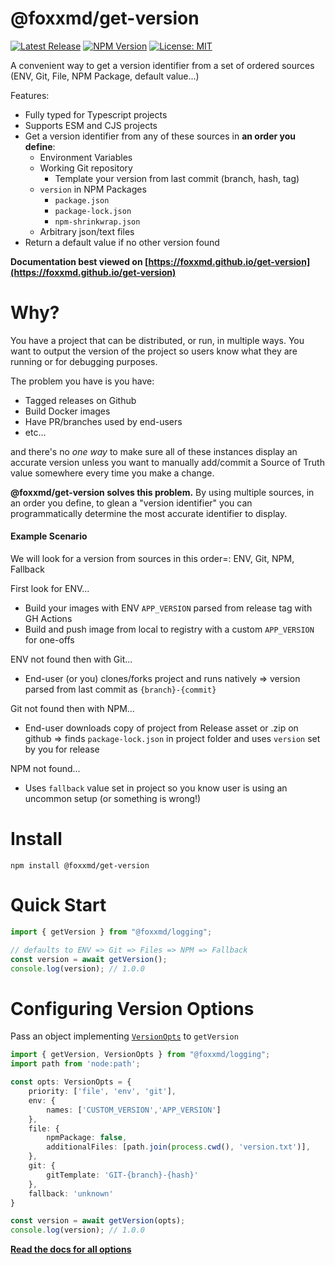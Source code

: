 # @foxxmd/get-version

[![Latest Release](https://img.shields.io/github/v/release/foxxmd/get-version)](https://github.com/FoxxMD/logging/get-version)
[![NPM Version](https://img.shields.io/npm/v/%40foxxmd%2Fget-version)](https://www.npmjs.com/package/@foxxmd/get-version)
[![License: MIT](https://img.shields.io/badge/License-MIT-yellow.svg)](https://opensource.org/licenses/MIT)

A convenient way to get a version identifier from a set of ordered sources (ENV, Git, File, NPM Package, default value...)

Features:

* Fully typed for Typescript projects
* Supports ESM and CJS projects
* Get a version identifier from any of these sources in **an order you define**:
  * Environment Variables
  * Working Git repository
    * Template your version from last commit (branch, hash, tag)
  * `version` in NPM Packages
    * `package.json`
    * `package-lock.json`
    * `npm-shrinkwrap.json`
  * Arbitrary json/text files
* Return a default value if no other version found

**Documentation best viewed on [https://foxxmd.github.io/get-version](https://foxxmd.github.io/get-version)**

# Why?

You have a project that can be distributed, or run, in multiple ways. You want to output the version of the project so users know what they are running or for debugging purposes.

The problem you have is you have:

* Tagged releases on Github
* Build Docker images
* Have PR/branches used by end-users
* etc...

and there's no _one way_ to make sure all of these instances display an accurate version unless you want to manually add/commit a Source of Truth value somewhere every time you make a change.

**@foxxmd/get-version solves this problem.** By using multiple sources, in an order you define, to glean a "version identifier" you can programmatically determine the most accurate identifier to display.

#### Example Scenario

We will look for a version from sources in this order=: ENV, Git, NPM, Fallback

First look for ENV...

* Build your images with ENV `APP_VERSION` parsed from release tag with GH Actions
* Build and push image from local to registry with a custom `APP_VERSION` for one-offs

ENV not found then with Git...

* End-user (or you) clones/forks project and runs natively => version parsed from last commit as `{branch}-{commit}`

Git not found then with NPM...

* End-user downloads copy of project from Release asset or .zip on github => finds `package-lock.json` in project folder and uses `version` set by you for release

NPM not found...

* Uses `fallback` value set in project so you know user is using an uncommon setup (or something is wrong!)

# Install 

```
npm install @foxxmd/get-version
```

# Quick Start

```ts
import { getVersion } from "@foxxmd/logging";

// defaults to ENV => Git => Files => NPM => Fallback
const version = await getVersion();
console.log(version); // 1.0.0
```

# Configuring Version Options

Pass an object implementing [`VersionOpts`](https://foxxmd.github.io/get-version/docs/interfaces/VersionOpts.html) to `getVersion`

```ts
import { getVersion, VersionOpts } from "@foxxmd/logging";
import path from 'node:path';

const opts: VersionOpts = {
    priority: ['file', 'env', 'git'],
    env: {
        names: ['CUSTOM_VERSION','APP_VERSION']
    },
    file: {
        npmPackage: false,
        additionalFiles: [path.join(process.cwd(), 'version.txt')],
    },
    git: {
        gitTemplate: 'GIT-{branch}-{hash}'
    },
    fallback: 'unknown'
}

const version = await getVersion(opts);
console.log(version); // 1.0.0
```

[**Read the docs for all options**](https://foxxmd.github.io/get-version/docs/functions/getVersion.html)
